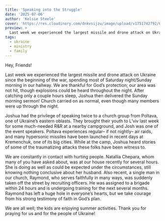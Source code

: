 ```yaml
---
title: 'Speaking into the Struggle'
date: '2025-07-06'
author: 'Kelsie Steele'
cover: 'https://res.cloudinary.com/dnkvsijzu/image/upload/v1751742792/OFReport/2025-07-06-speaking-into-the-struggle/josh-preaching_ca5mah.png'
preview: >
  Last week we experienced the largest missile and drone attack on Ukraine since the beginning of the war, spending most of Saturday night/Sunday morning in our hallway. We are thankful for God’s protection; our area was not hit, though explosions could be heard throughout the night. After catching only a couple hours sleep, Joshua delivered the Sunday morning sermon! Church carried on as normal, even though many of the members were up through the night.
tags:
  - ukraine
  - ministry
  - family
---
```


Hey, Friends!

Last week we experienced the largest missile and drone attack on Ukraine since the beginning of the war, spending most of Saturday night/Sunday morning in our hallway. We are thankful for God’s protection; our area was not hit, though explosions could be heard throughout the night. After catching only a couple hours sleep, Joshua then delivered the Sunday morning sermon! Church carried on as normal, even though many members were up through the night.

<article-image publicId="OFReport/2025-07-06-speaking-into-the-struggle/air_raid_n8pfdr" width="768" caption="The air raid map on June 29th from about 1-5am. The lighter shade of red indicates that an air alert has just begun, with an oblast turning darker as the alert progresses. According to the Ukrainian Air Force, Russia launched 477 drones and 67 missiles that night. 😰" />

<article-image publicId="OFReport/2025-07-06-speaking-into-the-struggle/josh-preaching_ca5mah" width="768" caption="Joshua's message was entitled _Learning from the Demons_, out of Mark 5. Does that pique your interest?" />

Joshua had the privilege of speaking twice to a church group from Poltava, one of Ukraine’s eastern oblasts. They brought their youth to L’viv last week for some much-needed R&R at a nearby campground, and Josh was one of the event speakers. Poltava experiences regular– if not nightly– air raids, and many hypersonic missiles have been launched in recent days at Kremenchuk, one of its big cities. While at the camp, Joshua heard stories of some of the traumatizing attacks these folks have been witness to.

<article-image publicId="OFReport/2025-07-06-speaking-into-the-struggle/josh-camp_bv1201" width="768" caption="Joshua speaking to about 40 kids from the Poltava oblast." />

<article-image publicId="OFReport/2025-07-06-speaking-into-the-struggle/camp_table_plr3bg" width="768" caption="Exchanging stories (some quite sad) over camp supper." />

We are constantly in contact with hurting people. Natallia Chepara, whom many of you have asked about, was at our house recently for several hours. She is doing as well as could be expected under the circumstances, still knowing nothing conclusive about her husband. Also recent, a single man in our church, Raymond, who serves faithfully in many ways, was suddenly taken off the street by recruiting officers. He was assigned to a brigade within 24 hours and is undergoing training for the next several months. Raymond has left a huge hole in everyone’s hearts, but we take courage from his strong testimony of faith in God’s plan. 

<article-image publicId="OFReport/2025-07-06-speaking-into-the-struggle/youth-group_ueeimj" height="768" caption="Raymond (pictured to the right of the cross) helped lead our church's youth ministry, which reaches many unchurched kids. In June, Joshua spoke several times to this group, including a two-part series called _Our Identity in Christ_." />

<article-image publicId="OFReport/2025-07-06-speaking-into-the-struggle/ladies_cvubdr" width="768" caption="Even Kelsie got in on the speaking action recently, leading a discussion for the church ladies' group on _Common Traps for Women_." />

<article-image publicId="OFReport/2025-07-06-speaking-into-the-struggle/sandra_eduzpz" width="768" caption="Graduation Day for our close friend, Sandra! Rebekah, Hosanna and Kelsie enjoyed attending this very musical ceremony, as Sandra (center) graduated from a prestigious music school." />

We are all well; the kids are enjoying summer activities. Thank you for praying for us and for the people of Ukraine!